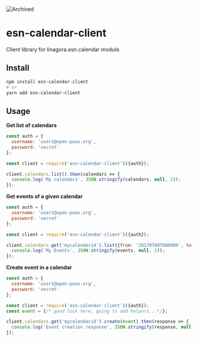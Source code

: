 ![Archived](https://img.shields.io/badge/Current_Status-archived-blue?style=flat)

# esn-calendar-client

Client library for linagora.esn.calendar module.

## Install

``` bash
npm install esn-calendar-client
# or
yarn add esn-calendar-client
```

## Usage

**Get list of calendars**

``` js
const auth = {
  username: 'user1@open-paas.org',
  password: 'secret'
};

const client = require('esn-calendar-client')({auth});

client.calendars.list().then(calendars => {
  console.log('My calendars', JSON.stringify(calendars, null, 2));
});
```

**Get events of a given calendar**

``` js
const auth = {
  username: 'user1@open-paas.org',
  password: 'secret'
};

const client = require('esn-calendar-client')({auth});

client.calendars.get('mycalendarid').list({from: '20170709T000000', to: '20170718T000000'}).then(events => {
  console.log('My Events', JSON.stringify(events, null, 2));
});
```

**Create event in a calendar**

``` js
const auth = {
  username: 'user1@open-paas.org',
  password: 'secret'
};

const client = require('esn-calendar-client')({auth});
const event = {/* good luck here, going to add helpers...*/};

client.calendars.get('mycalendarid').create(event).then(response => {
  console.log('Event creation response', JSON.stringify(response, null, 2));
});
```
